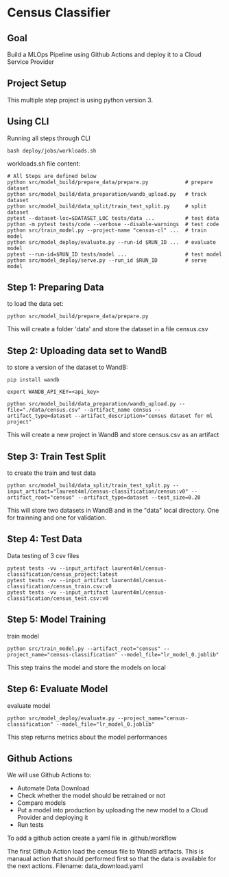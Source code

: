 # Census Classifier

## Goal
Build a MLOps Pipeline using Github Actions and deploy it to a Cloud Service Provider

## Project Setup
This multiple step project is using python version 3.

## Using CLI
Running all steps through CLI
```
bash deploy/jobs/workloads.sh
```
workloads.sh file content:
```
# All Steps are defined below
python src/model_build/prepare_data/prepare.py            # prepare dataset
python src/model_build/data_preparation/wandb_upload.py   # track dataset
python src/model_build/data_split/train_test_split.py     # split dataset
pytest --dataset-loc=$DATASET_LOC tests/data ...          # test data
python -m pytest tests/code --verbose --disable-warnings  # test code
python src/train_model.py --project-name "census-cl" ...  # train model
python src/model_deploy/evaluate.py --run-id $RUN_ID ...  # evaluate model
pytest --run-id=$RUN_ID tests/model ...                   # test model
python src/model_deploy/serve.py --run_id $RUN_ID         # serve model
```

## Step 1: Preparing Data
to load the data set:
```
python src/model_build/prepare_data/prepare.py
```

This will create a folder 'data' and store the dataset in a file census.csv

## Step 2: Uploading data set to WandB
to store a version of the dataset to WandB:
```
pip install wandb

export WANDB_API_KEY=<api_key>

python src/model_build/data_preparation/wandb_upload.py --file="./data/census.csv" --artifact_name census --artifact_type=dataset --artifact_description="census dataset for ml project"
```

This will create a new project in WandB and store census.csv as an artifact

## Step 3: Train Test Split
to create the train and test data
```
python src/model_build/data_split/train_test_split.py --input_artifact="laurent4ml/census-classification/census:v0" --artifact_root="census" --artifact_type=dataset --test_size=0.20
```

This will store two datasets in WandB and in the "data" local directory. One for trainning and one for validation.

## Step 4: Test Data
Data testing of 3 csv files
```
pytest tests -vv --input_artifact laurent4ml/census-classification/census_project:latest
pytest tests -vv --input_artifact laurent4ml/census-classification/census_train.csv:v0
pytest tests -vv --input_artifact laurent4ml/census-classification/census_test.csv:v0
```

## Step 5: Model Training
train model
```
python src/train_model.py --artifact_root="census" --project_name="census-classification" --model_file="lr_model_0.joblib"
```
This step trains the model and store the models on local

## Step 6: Evaluate Model
evaluate model
```
python src/model_deploy/evaluate.py --project_name="census-classification" --model_file="lr_model_0.joblib"
```
This step returns metrics about the model performances

## Github Actions

We will use Github Actions to:
- Automate Data Download
- Check whether the model should be retrained or not
- Compare models
- Put a model into production by uploading the new model to a Cloud Provider and deploying it
- Run tests

To add a github action create a yaml file in .github/workflow

The first Github Action load the census file to WandB artifacts. This is manaual action that should performed first so that the data is available for the next actions.
Filename: data_download.yaml
